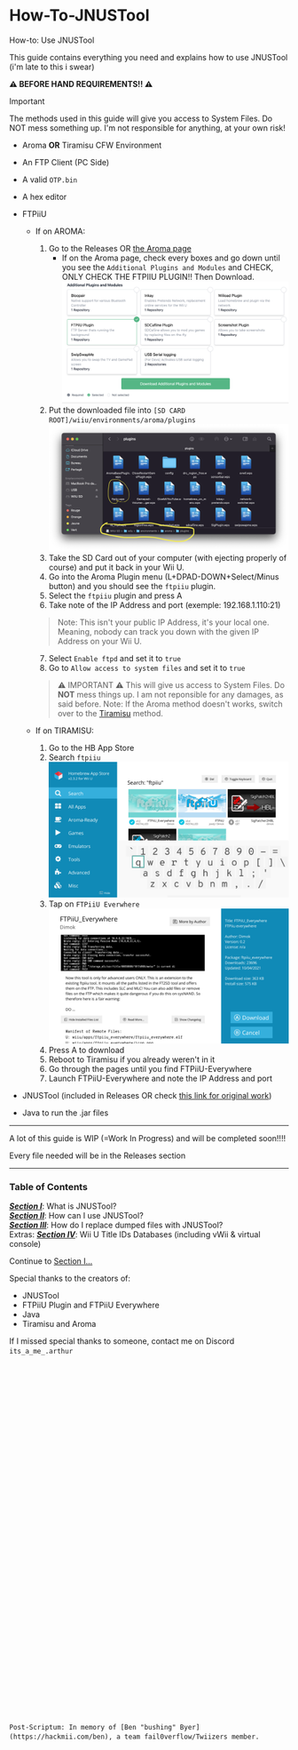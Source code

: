 # How-To-JNUSTool
How-to: Use JNUSTool

This guide contains everything you need and explains how to use JNUSTool (i'm late to this i swear)

**:warning: BEFORE HAND REQUIREMENTS!! :warning:**

> [!IMPORTANT]
The methods used in this guide will give you access to System Files. Do NOT mess something up. I'm not responsible for anything, at your own risk!

- Aroma **OR** Tiramisu CFW Environment
- An FTP Client (PC Side)
- A valid `OTP.bin`
- A hex editor
- FTPiiU
    - If on AROMA:
        1. Go to the Releases OR [the Aroma page](https://aroma.foryour.cafe)
            - If on the Aroma page, check every boxes and go down until you see the `Additional Plugins and Modules` and CHECK, ONLY CHECK THE FTPIIU PLUGIN!! Then Download. ![Image of the Additional Plugins and Modules section and FTPiiU plugin selected.](/assets/images/aroma_ftpiiu_plugin.png)
        2. Put the downloaded file into `[SD CARD ROOT]/wiiu/environments/aroma/plugins` ![FTPiiU placement on the SD Card](/assets/images/ftpiiu_placement_aroma.png)
        3. Take the SD Card out of your computer (with ejecting properly of course) and put it back in your Wii U.
        4. Go into the Aroma Plugin menu (L+DPAD-DOWN+Select/Minus button)
        and you should see the `ftpiiu` plugin.
        5. Select the `ftpiiu` plugin and press A
        6. Take note of the IP Address and port (exemple: 192.168.1.110:21)
        > Note:
        This isn't your public IP Address, it's your local one. Meaning, nobody can track you down with the given IP Address on your Wii U.
        7. Select `Enable ftpd` and set it to `true`
        8. Go to `Allow access to system files` and set it to `true`
        > :warning: IMPORTANT :warning:
        This will give us access to System Files. Do **NOT** mess things up. I am not reponsible for any damages, as said before.
        > Note:
        If the Aroma method doesn't works, switch over to the [Tiramisu](https://tiramisu.foryour.cafe) method.
    
    - If on TIRAMISU:
        1. Go to the HB App Store
        2. Search `ftpiiu` ![Search image of `ftpiiu`](/assets/images/tiramisu_ftpiiu_hbappstore_search.png)
        3. Tap on `FTPiiU Everwhere` ![FTPiiU-Everywhere page to download](/assets/images/download_page_ftpiiu_everywhere.png)
        4. Press A to download
        5. Reboot to Tiramisu if you already weren't in it
        6. Go through the pages until you find FTPiiU-Everywhere
        7. Launch FTPiiU-Everywhere and note the IP Address and port
        
- JNUSTool (included in Releases OR check [this link for original work](https://github.com/Maschell/JNUSTool/releases/tag/0.3b))
- Java to run the .jar files


----------------------------------------------------------------------------

A lot of this guide is WIP (=Work In Progress) and will be completed soon!!!!

Every file needed will be in the Releases section


----------------------------------------------------------------------------

### Table of Contents

***[Section I](/assets/Section1.md)***: What is JNUSTool? <br>
***[Section II](/assets/Section2.md)***: How can I use JNUSTool? <br>
***[Section III](/assets/Section3.md)***: How do I replace dumped files with JNUSTool? <br>
Extras:
***[Section IV](/assets/Section4.md)***: Wii U Title IDs Databases (including vWii & virtual console)

Continue to [Section I...](/assets/Section1.md)

Special thanks to the creators of:

- JNUSTool
- FTPiiU Plugin and FTPiiU Everywhere
- Java
- Tiramisu and Aroma

If I missed special thanks to someone, contact me on Discord
`its_a_me_.arthur`

<br><br><br><br><br><br><br><br><br><br><br><br><br><br><br><br><br><br><br><br><br><br><br><br><br><br><br><br><br><br><br><br><br><br><br><br><br><br>
`Post-Scriptum: In memory of [Ben "bushing" Byer](https://hackmii.com/ben),
a team fail0verflow/Twiizers member.`